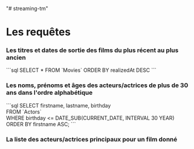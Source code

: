 "# streaming-tm" 

<h1>Les requêtes</h1>

<h3>Les titres et dates de sortie des films du plus récent au plus ancien</h3>
```sql
    SELECT * FROM `Movies` ORDER BY realizedAt DESC
```

<h3>Les noms, prénoms et âges des acteurs/actrices de plus de 30 ans dans l'ordre alphabétique</h3>
```sql
    SELECT firstname, lastname, birthday<br/>
    FROM `Actors`<br/>
    WHERE birthday <= DATE_SUB(CURRENT_DATE, INTERVAL 30 YEAR)<br/>
    ORDER BY firstname ASC;
```

<h3>La liste des acteurs/actrices principaux pour un film donné</h3>
<p></p>

<h3></h3>
<p></p>

<h3></h3>
<p></p>

<h3></h3>
<p></p>